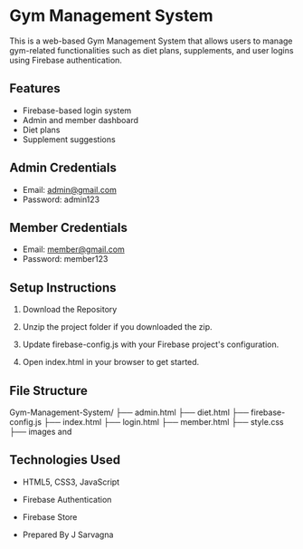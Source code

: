 # Gym Management System

This is a web-based Gym Management System that allows users to manage gym-related functionalities such as diet plans, supplements, and user logins using Firebase authentication.

## Features

* Firebase-based login system
* Admin and member dashboard
* Diet plans 
* Supplement suggestions

## Admin Credentials

* Email: [admin@gmail.com](mailto:admin@gmail.com)
* Password: admin123

## Member Credentials

* Email: [member@gmail.com](mailto:member@gmail.com)
* Password: member123

## Setup Instructions

1. Download the Repository
  
2. Unzip the project folder if you downloaded the zip.

3. Update firebase-config.js with your Firebase project's configuration.

4. Open index.html in your browser to get started.

## File Structure

Gym-Management-System/
├── admin.html
├── diet.html
├── firebase-config.js
├── index.html
├── login.html
├── member.html
├── style.css
├── images and

## Technologies Used

* HTML5, CSS3, JavaScript
* Firebase Authentication
* Firebase Store
  
* Prepared By J Sarvagna
